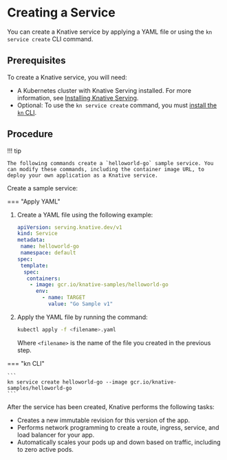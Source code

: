 # Creating a Service

You can create a Knative service by applying a YAML file or using the `kn service create` CLI command.

## Prerequisites

To create a Knative service, you will need:

* A Kubernetes cluster with Knative Serving installed. For more information, see [Installing Knative Serving](../../install/yaml-install/serving/install-serving-with-yaml.md).
* Optional: To use the `kn service create` command, you must [install the `kn` CLI](../../install/client/configure-kn.md).

## Procedure

!!! tip

    The following commands create a `helloworld-go` sample service. You can modify these commands, including the container image URL, to deploy your own application as a Knative service.

Create a sample service:

=== "Apply YAML"

1. Create a YAML file using the following example:

    ```yaml
    apiVersion: serving.knative.dev/v1
    kind: Service
    metadata:
     name: helloworld-go
     namespace: default
    spec:
     template:
      spec:
       containers:
        - image: gcr.io/knative-samples/helloworld-go
          env:
            - name: TARGET
              value: "Go Sample v1"
    ```
1. Apply the YAML file by running the command:

    ```bash
    kubectl apply -f <filename>.yaml
    ```
    Where `<filename>` is the name of the file you created in the previous step.

=== "kn CLI"

    ```
    kn service create helloworld-go --image gcr.io/knative-samples/helloworld-go
    ```

After the service has been created, Knative performs the following tasks:

* Creates a new immutable revision for this version of the app.
* Performs network programming to create a route, ingress, service, and load balancer for your app.
* Automatically scales your pods up and down based on traffic, including to zero active pods.
